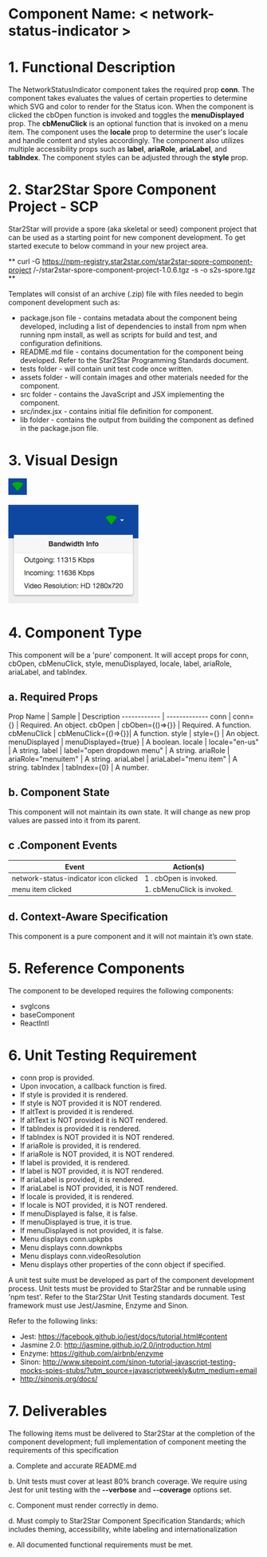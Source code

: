 # Component Name:  < network-status-indicator \>   #
# 1. Functional Description #

The NetworkStatusIndicator component takes the required prop **conn**. The component takes evaluates the values of certain properties to determine which SVG and color to render for the Status icon. When the component is clicked the cbOpen function is invoked and toggles the **menuDisplayed** prop. The **cbMenuClick** is an optional function that is invoked on a menu item. The component uses the **locale** prop to determine the user's locale and handle content and styles accordingly. The component also utilizes multiple accessibility props such as **label**, **ariaRole**, **ariaLabel**, and **tabIndex**. The component styles can be adjusted through the **style** prop.


# 2. Star2Star Spore Component Project - SCP #

Star2Star will provide a spore (aka skeletal or seed) component project that can be used as a starting point for new component development.  To get started execute to below command in your new project area.

** curl -G https://npm-registry.star2star.com/star2star-spore-component-project
/-/star2star-spore-component-project-1.0.6.tgz -s -o s2s-spore.tgz **

Templates will consist of an archive (.zip) file with files needed to begin component development such as:
* package.json file - contains metadata about the component being developed, including a list of dependencies to install from npm when running npm install, as well as scripts for build and test, and configuration definitions.
* README.md file - contains documentation for the component being developed.  Refer to the Star2Star Programming Standards document.  
* tests folder - will contain unit test code once written.
* assets folder - will contain images and other materials needed for the component.
* src folder - contains the JavaScript and JSX implementing the component.  
* src/index.jsx - contains initial file definition for component.
* lib folder - contains the output from building the component as defined in the package.json file.

# 3. Visual Design #  

![notification-status-indicator icon](img/nsi-icon.png)<br><br>
![notification-status-indicator menu](img/nsi-menu.png)

# 4. Component Type #

This component will be a 'pure' component.  It will accept props for conn, cbOpen, cbMenuClick, style, menuDisplayed, locale,
label, ariaRole, ariaLabel, and tabIndex.

## a. Required Props ##


Prop Name | Sample | Description
------------ | -------------
conn | conn={} | Required. An object.
cbOpen | cbOben={()=>{}} | Required. A function.
cbMenuClick |   cbMenuClick={()=>{}}| A function.
style | style={} | An object.
menuDisplayed | menuDisplayed={true} | A boolean.
locale | locale="en-us" | A string.
label | label="open dropdown menu" | A string.
ariaRole | ariaRole="menuitem" | A string.
ariaLabel | ariaLabel="menu item" | A string.
tabIndex | tabIndex={0} | A number.

## b. Component State ##

This component will not maintain its own state.  It will change as new prop values are passed into it from its parent.

## c .Component Events ##

Event | Action(s)
------------ | -------------
network-status-indicator icon clicked | 1 . cbOpen is invoked.
menu item clicked | 1. cbMenuClick is invoked.


## d. Context-Aware Specification ##

This component is a pure component and it will not maintain it’s own state.

# 5. Reference Components #

The component to be developed requires the following components:

- svgIcons<br>
- baseComponent<br>
- ReactIntl<br>


# 6. Unit Testing Requirement #

- conn prop is provided.<br>
- Upon invocation, a callback function is fired.<br>
- If style is provided it is rendered.<br>
- If style is NOT provided it is NOT rendered.<br>
- If altText is provided it is rendered.<br>
- If altText is NOT provided it is NOT rendered.<br>
- If tabIndex is provided it is rendered.<br>
- If tabIndex is NOT provided it is NOT rendered.<br>
- If ariaRole is provided, it is rendered.<br>
- If ariaRole is NOT provided, it is NOT rendered.<br>
- If label is provided, it is rendered.<br>
- If label is NOT provided, it is NOT rendered.<br>
- If ariaLabel is provided, it is rendered.<br>
- If ariaLabel is NOT provided, it is NOT rendered.<br>
- If locale is provided, it is rendered.<br>
- If locale is NOT provided, it is NOT rendered.<br>
- If menuDisplayed is false, it is false.<br>
- If menuDisplayed is true, it is true.<br>
- If menuDisplayed is not provided, it is false.<br>
- Menu displays conn.upkpbs<br>
- Menu displays conn.downkpbs<br>
- Menu displays conn.videoResolution<br>
- Menu displays other properties of the conn object if specified.<br>


A unit test suite must be developed as part of the component development process.  Unit tests must be provided to Star2Star and be runnable using 'npm test'.  Refer to the Star2Star Unit Testing standards document.  Test framework must use Jest/Jasmine, Enzyme and Sinon.

Refer to the following links:
* Jest: https://facebook.github.io/jest/docs/tutorial.html#content
* Jasmine 2.0: http://jasmine.github.io/2.0/introduction.html
* Enzyme: https://github.com/airbnb/enzyme
* Sinon: http://www.sitepoint.com/sinon-tutorial-javascript-testing-mocks-spies-stubs/?utm_source=javascriptweekly&utm_medium=email
* http://sinonjs.org/docs/

# 7. Deliverables #

The following items must be delivered to Star2Star at the completion of the component development; full implementation of component meeting the requirements of this specification

  a. Complete and accurate README.md

  b. Unit tests must cover at least 80% branch coverage.  We require using Jest for unit testing with the __--verbose__ and __--coverage__ options set.

  c. Component must render correctly in demo.

  d. Must comply to Star2Star Component Specification Standards; which includes theming, accessibility, white labeling and internationalization

  e. All documented functional requirements must be met.
